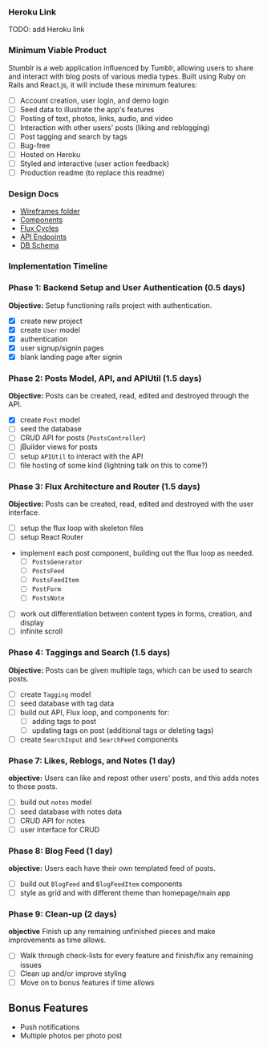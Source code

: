 ### Heroku Link

TODO: add Heroku link

### Minimum Viable Product

Stumblr is a web application influenced by Tumblr, allowing users to share and interact with blog posts of various media types. Built using Ruby on Rails and React.js, it will include these minimum features:
- [ ] Account creation, user login, and demo login
- [ ] Seed data to illustrate the app's features
- [ ] Posting of text, photos, links, audio, and video
- [ ] Interaction with other users' posts (liking and reblogging)
- [ ] Post tagging and search by tags
- [ ] Bug-free
- [ ] Hosted on Heroku
- [ ] Styled and interactive (user action feedback)
- [ ] Production readme (to replace this readme)

### Design Docs

- [Wireframes folder](https://github.com/quinnleong/stumblr/tree/master/design_docs/wireframes)
- [Components](https://github.com/quinnleong/stumblr/blob/master/design_docs/Components.md)
- [Flux Cycles](https://github.com/quinnleong/stumblr/blob/master/design_docs/flux_cycles.md)
- [API Endpoints](https://github.com/quinnleong/stumblr/blob/master/design_docs/api_endpoints.md)
- [DB Schema](https://github.com/quinnleong/stumblr/blob/master/design_docs/db_schema.md)

### Implementation Timeline

### Phase 1: Backend Setup and User Authentication (0.5 days)

**Objective:** Setup functioning rails project with authentication.

- [X] create new project
- [X] create `User` model
- [X] authentication
- [X] user signup/signin pages
- [X] blank landing page after signin

### Phase 2: Posts Model, API, and APIUtil (1.5 days)

**Objective:** Posts can be created, read, edited and destroyed through
the API.

- [X] create `Post` model
- [ ] seed the database
- [ ] CRUD API for posts (`PostsController`)
- [ ] jBuilder views for posts
- [ ] setup `APIUtil` to interact with the API
- [ ] file hosting of some kind (lightning talk on this to come?)

### Phase 3: Flux Architecture and Router (1.5 days)

**Objective:** Posts can be created, read, edited and destroyed with the
user interface.

- [ ] setup the flux loop with skeleton files
- [ ] setup React Router
- implement each post component, building out the flux loop as needed.
  - [ ] `PostsGenerator`
  - [ ] `PostsFeed`
  - [ ] `PostsFeedItem`
  - [ ] `PostForm`
  - [ ] `PostsNote`
- [ ] work out differentiation between content types in forms, creation, and display
- [ ] infinite scroll

### Phase 4: Taggings and Search (1.5 days)

**Objective:** Posts can be given multiple tags, which can be used to search posts.

- [ ] create `Tagging` model
- [ ] seed database with tag data
- [ ] build out API, Flux loop, and components for:
  - [ ] adding tags to post
  - [ ] updating tags on post (additional tags or deleting tags)
- [ ] create `SearchInput` and `SearchFeed` components

### Phase 7: Likes, Reblogs, and Notes (1 day)

**objective:** Users can like and repost other users' posts, and this adds notes to those posts.

- [ ] build out `notes` model
- [ ] seed database with notes data
- [ ] CRUD API for notes
- [ ] user interface for CRUD

### Phase 8: Blog Feed (1 day)

**objective:** Users each have their own templated feed of posts.

- [ ] build out `BlogFeed` and `BlogFeedItem` components
- [ ] style as grid and with different theme than homepage/main app

### Phase 9: Clean-up (2 days)

**objective** Finish up any remaining unfinished pieces and make improvements as time allows.

- [ ] Walk through check-lists for every feature and finish/fix any remaining issues
- [ ] Clean up and/or improve styling
- [ ] Move on to bonus features if time allows

## Bonus Features

- Push notifications
- Multiple photos per photo post
